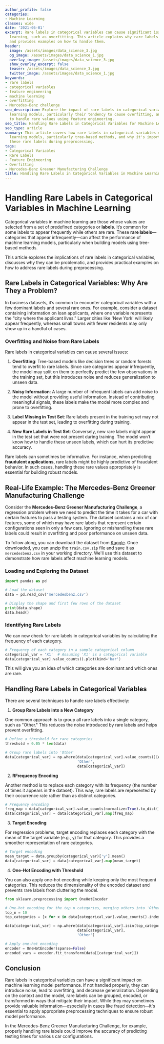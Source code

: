 ```yaml
---
author_profile: false
categories:
- Machine Learning
classes: wide
date: '2021-05-01'
excerpt: Rare labels in categorical variables can cause significant issues in machine
  learning, such as overfitting. This article explains why rare labels can be problematic
  and provides examples on how to handle them.
header:
  image: /assets/images/data_science_3.jpg
  og_image: /assets/images/data_science_1.jpg
  overlay_image: /assets/images/data_science_3.jpg
  show_overlay_excerpt: false
  teaser: /assets/images/data_science_3.jpg
  twitter_image: /assets/images/data_science_1.jpg
keywords:
- rare labels
- categorical variables
- feature engineering
- machine learning
- overfitting
- Mercedes-Benz challenge
seo_description: Explore the impact of rare labels in categorical variables on machine
  learning models, particularly their tendency to cause overfitting, and learn how
  to handle rare values using feature engineering.
seo_title: Handling Rare Labels in Categorical Variables for Machine Learning
seo_type: article
summary: This article covers how rare labels in categorical variables can impact machine
  learning models, particularly tree-based methods, and why it's important to address
  these rare labels during preprocessing.
tags:
- Categorical Variables
- Rare Labels
- Feature Engineering
- Overfitting
- Mercedes-Benz Greener Manufacturing Challenge
title: Handling Rare Labels in Categorical Variables in Machine Learning
---
```


# Handling Rare Labels in Categorical Variables in Machine Learning

Categorical variables in machine learning are those whose values are selected from a set of predefined categories or **labels**. It’s common for some labels to appear frequently while others are rare. These **rare labels**—categories that appear infrequently—can affect the performance of machine learning models, particularly when building models using tree-based methods.

This article explores the implications of rare labels in categorical variables, discusses why they can be problematic, and provides practical examples on how to address rare labels during preprocessing.

## Rare Labels in Categorical Variables: Why Are They a Problem?

In business datasets, it’s common to encounter categorical variables with a few dominant labels and several rare ones. For example, consider a dataset containing information on loan applicants, where one variable represents the "city where the applicant lives." Larger cities like 'New York' will likely appear frequently, whereas small towns with fewer residents may only show up in a handful of cases.

### Overfitting and Noise from Rare Labels

Rare labels in categorical variables can cause several issues:

1. **Overfitting**: Tree-based models like decision trees or random forests tend to overfit to rare labels. Since rare categories appear infrequently, the model may split on them to perfectly predict the few observations in the training set, but this introduces noise and reduces generalization to unseen data.

2. **Noisy Information**: A large number of infrequent labels can add noise to the model without providing useful information. Instead of contributing meaningful signals, these labels make the model more complex and prone to overfitting.

3. **Label Missing in Test Set**: Rare labels present in the training set may not appear in the test set, leading to overfitting during training.

4. **New Rare Labels in Test Set**: Conversely, new rare labels might appear in the test set that were not present during training. The model won’t know how to handle these unseen labels, which can hurt its predictive accuracy.

Rare labels can sometimes be informative. For instance, when predicting **fraudulent applications**, rare labels might be highly predictive of fraudulent behavior. In such cases, handling these rare values appropriately is essential for building robust models.

## Real-Life Example: The Mercedes-Benz Greener Manufacturing Challenge

Consider the **Mercedes-Benz Greener Manufacturing Challenge**, a regression problem where we need to predict the time it takes for a car with certain features to pass a testing system. The dataset contains a mix of car features, some of which may have rare labels that represent certain configurations seen in only a few cars. Ignoring or mishandling these rare labels could result in overfitting and poor performance on unseen data.

To follow along, you can download the dataset from [Kaggle](https://www.kaggle.com/c/mercedes-benz-greener-manufacturing/data). Once downloaded, you can unzip the `train.csv.zip` file and save it as `mercedesbenz.csv` in your working directory. We'll use this dataset to demonstrate how rare labels affect machine learning models.

### Loading and Exploring the Dataset

```python
import pandas as pd

# Load the dataset
data = pd.read_csv('mercedesbenz.csv')

# Display the shape and first few rows of the dataset
print(data.shape)
data.head()
```

### Identifying Rare Labels

We can now check for rare labels in categorical variables by calculating the frequency of each category.

```python
# Frequency of each category in a sample categorical column
categorical_var = 'X1'  # Assuming 'X1' is a categorical variable
data[categorical_var].value_counts().plot(kind='bar')
```

This will give you an idea of which categories are dominant and which ones are rare.


## Handling Rare Labels in Categorical Variables

There are several techniques to handle rare labels effectively:

1. **Group Rare Labels into a New Category**

One common approach is to group all rare labels into a single category, such as "Other." This reduces the noise introduced by rare labels and helps prevent overfitting.

```python
# Define a threshold for rare categories
threshold = 0.05 * len(data)

# Group rare labels into 'Other'
data[categorical_var] = np.where(data[categorical_var].value_counts()[data[categorical_var]].values < threshold, 
                                 'Other', 
                                 data[categorical_var])
```

2. **RFrequency Encoding**

Another method is to replace each category with its frequency (the number of times it appears in the dataset). This way, rare labels are represented by their occurrence rate rather than as distinct categories.

```python
# Frequency encoding
freq_map = data[categorical_var].value_counts(normalize=True).to_dict()
data[categorical_var] = data[categorical_var].map(freq_map)
```

3. **Target Encoding**

For regression problems, target encoding replaces each category with the mean of the target variable (e.g., `y`) for that category. This provides a smoother representation of rare categories.

```python
# Target encoding
mean_target = data.groupby(categorical_var)['y'].mean()
data[categorical_var] = data[categorical_var].map(mean_target)
```

4. **One-Hot Encoding with Threshold**

You can also apply one-hot encoding while keeping only the most frequent categories. This reduces the dimensionality of the encoded dataset and prevents rare labels from cluttering the model.

```python
from sklearn.preprocessing import OneHotEncoder

# One-hot encoding for the top n categories, merging others into 'Other'
top_n = 10
top_categories = [x for x in data[categorical_var].value_counts().index[:top_n]]

data[categorical_var] = np.where(data[categorical_var].isin(top_categories), 
                                 data[categorical_var], 
                                 'Other')

# Apply one-hot encoding
encoder = OneHotEncoder(sparse=False)
encoded_vars = encoder.fit_transform(data[[categorical_var]])
```

## Conclusion

Rare labels in categorical variables can have a significant impact on machine learning model performance. If not handled properly, they can introduce noise, lead to overfitting, and decrease generalization. Depending on the context and the model, rare labels can be grouped, encoded, or transformed in ways that mitigate their impact. While they may sometimes provide valuable information—especially in cases like fraud detection—it's essential to apply appropriate preprocessing techniques to ensure robust model performance.

In the Mercedes-Benz Greener Manufacturing Challenge, for example, properly handling rare labels could improve the accuracy of predicting testing times for various car configurations.
